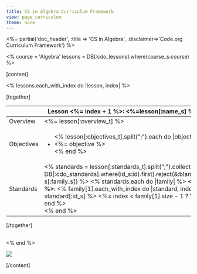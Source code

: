 ```yaml
---
title: CS in Algebra Curriculum Framework
view: page_curriculum
theme: none
---
```


<%= partial('doc_header', :title => 'CS in Algebra', :disclaimer=>'Code.org Curriculum Framework') %>

<%
course = 'Algebra'
lessons = DB[:cdo_lessons].where(course_s:course)
%>

[content]


<% lessons.each_with_index do |lesson, index| %>

[together]

<table style="width: 100%">
<thead>
<tr>
<th colspan="2">
Lesson <%= index + 1 %>: <%=lesson[:name_s] %>
</th>
</tr>
</thead>
<tr>
<td>Overview</td>
<td>
<%= lesson[:overview_t] %>
</td>
</tr>
<tr>
<td>Objectives</td>
<td>
<ul>
<% lesson[:objectives_t].split(";").each do |objective| %>
<li><%= objective %></li>
<% end %>
</ul>
</td>
</tr>
<tr>
<td>Standards</td>
<td>
<% standards = lesson[:standards_t].split(";").collect{|id| DB[:cdo_standards].where(id_s:id).first}.reject(&:blank?).group_by{|s| s[:family_s]} %>
<% standards.each do |family| %>
<strong><%= family[0] %></strong>: 
<% family[1].each_with_index do |standard, index| %>
<%= standard[:id_s] %>
<%= index < family[1].size - 1 ? ", " : "." %>
<% end %>
<br/>
<% end %>

</td>
</tr>
</table>

[/together]

<br/>
<% end %>

<a href="http://creativecommons.org/"><img src="http://www.thinkersmith.org/images/creativeCommons.png" border="0"></a>  

[/content]

<link rel="stylesheet" type="text/css" href="../morestyle.css"/>